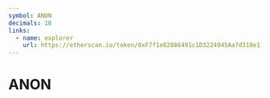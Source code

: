 ```yaml
---
symbol: ANON
decimals: 18
links:
  - name: explorer
    url: https://etherscan.io/token/0xF7f1e82886491c1D3224945Aa7d318e111130Fa9
---
```


# ANON

